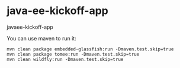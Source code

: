 java-ee-kickoff-app
===================

javaee-kickoff-app

You can use maven to run it:

    mvn clean package embedded-glassfish:run -Dmaven.test.skip=true
    mvn clean package tomee:run -Dmaven.test.skip=true
    mvn clean wildfly:run -Dmaven.test.skip=true
